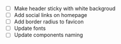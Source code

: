 - [ ] Make header sticky with white backgroud
- [ ] Add social links on homepage
- [ ] Add border radius to favicon
- [ ] Update fonts
- [ ] Update components naming 